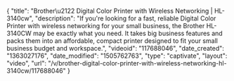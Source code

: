 {
    "title": "Brother\u2122 Digital Color Printer with Wireless Networking | HL-3140cw",
    "description": "If you're looking for a fast, reliable Digital Color Printer with wireless networking for your small business, the Brother HL-3140CW may be exactly what you need. It takes big business features and packs them into an affordable, compact printer designed to fit your small business budget and workspace.",
    "videoid": "117688046",
    "date_created": "1363027176",
    "date_modified": "1505762763",
    "type": "captivate",
    "layout": "video",
    "url": "\/v\/brother-digital-color-printer-with-wireless-networking-hl-3140cw\/117688046"
}